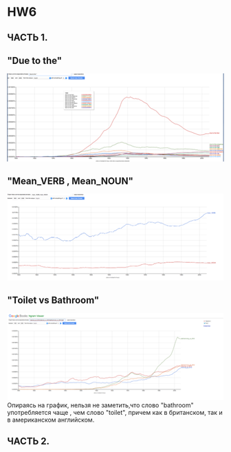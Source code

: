 # HW6
## ЧАСТЬ 1.
## "Due to the"
!["due to the"](https://github.com/Evgen11La4ko/HW6/blob/master/%D0%A1%D0%BD%D0%B8%D0%BC%D0%BE%D0%BA%20%D1%8D%D0%BA%D1%80%D0%B0%D0%BD%D0%B0%202018-04-09%20%D0%B2%2015.53.54.png)

## "Mean_VERB , Mean_NOUN"
![mean_VERBanaNOUN](https://github.com/Evgen11La4ko/HW6/blob/master/%D0%A1%D0%BD%D0%B8%D0%BC%D0%BE%D0%BA%20%D1%8D%D0%BA%D1%80%D0%B0%D0%BD%D0%B0%202018-04-09%20%D0%B2%2016.25.07.png)

## "Toilet vs Bathroom"
![toilet vs bathroom](https://github.com/Evgen11La4ko/HW6/blob/master/%D0%A1%D0%BD%D0%B8%D0%BC%D0%BE%D0%BA%20%D1%8D%D0%BA%D1%80%D0%B0%D0%BD%D0%B0%202018-04-09%20%D0%B2%2016.46.06.png)
Опираясь на график, нельзя не заметить,что слово "bathroom" употребляется чаще , чем слово "toilet", причем как в британском, так и в американском английском.
## ЧАСТЬ 2.
